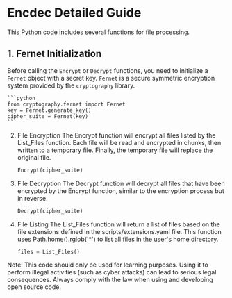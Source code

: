 # Encdec Detailed Guide

This Python code includes several functions for file processing.

## 1. Fernet Initialization
Before calling the `Encrypt` or `Decrypt` functions, you need to initialize a `Fernet` object with a secret key. `Fernet` is a secure symmetric encryption system provided by the `cryptography` library.

    ```python
    from cryptography.fernet import Fernet
    key = Fernet.generate_key()
    cipher_suite = Fernet(key)
    ```
2. File Encryption
The Encrypt function will encrypt all files listed by the List_Files function. Each file will be read and encrypted in chunks, then written to a temporary file. Finally, the temporary file will replace the original file.

    ```python
    Encrypt(cipher_suite)
    ```
    
3. File Decryption
The Decrypt function will decrypt all files that have been encrypted by the Encrypt function, similar to the encryption process but in reverse.

    ```python
    Decrypt(cipher_suite)
    ```

4. File Listing
The List_Files function will return a list of files based on the file extensions defined in the scripts/extensions.yaml file. This function uses Path.home().rglob('*') to list all files in the user's home directory.

    ```python
    files = List_Files()
    ```

Note: This code should only be used for learning purposes. Using it to perform illegal activities (such as cyber attacks) can lead to serious legal consequences. Always comply with the law when using and developing open source code.

